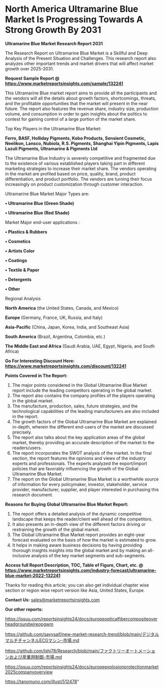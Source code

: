 # North America Ultramarine Blue Market Is Progressing Towards A Strong Growth By 2031

<strong>Ultramarine Blue Market Research Report 2031</strong>

The Research Report on Ultramarine Blue Market is a Skillful and Deep Analysis of the Present Situation and Challenges. This research report also analyzes other important trends and market drivers that will affect market growth over 2025-2031.

<strong>Request Sample Report @ <a href=https://www.marketreportsinsights.com/sample/132241>https://www.marketreportsinsights.com/sample/132241</a></strong>

This Ultramarine Blue market report aims to provide all the participants and the vendors will all the details about growth factors, shortcomings, threats, and the profitable opportunities that the market will present in the near future. The report also features the revenue share, industry size, production volume, and consumption in order to gain insights about the politics to contest for gaining control of a large portion of the market share.

Top Key Players in the Ultramarine Blue Market:

<strong>Ferro, BASF, Holliday Pigments, Kobo Products, Sensient Cosmetic, Neelikon, Lansco, Nubiola, R.S. Pigments, Shanghai Yipin Pigments, Lapis Lazuli Pigments, Ultramarine & Pigments Ltd</strong>

The Ultramarine Blue Industry is severely competitive and fragmented due to the existence of various established players taking part in different marketing strategies to increase their market share. The vendors operating in the market are profiled based on price, quality, brand, product differentiation, and product portfolio. The vendors are turning their focus increasingly on product customization through customer interaction.

Ultramarine Blue Market Major Types are:

<strong>• Ultramarine Blue (Green Shade)

• Ultramarine Blue (Red Shade)</strong>

Market Major end-user applications :

<strong>• Plastics & Rubbers

• Cosmetics

• Artists Color

• Coatings

• Textile & Paper

• Detergents

• Other</strong>

Regional Analysis

</u><strong><b>North America</b></strong> (the United States, Canada, and Mexico)

<strong><b>Europe </b></strong>(Germany, France, UK, Russia, and Italy)

<strong><b>Asia-Pacific</b></strong> (China, Japan, Korea, India, and Southeast Asia)

<strong><b>South America</b></strong> (Brazil, Argentina, Colombia, etc.)

<strong><b>The Middle East and Africa</b></strong> (Saudi Arabia, UAE, Egypt, Nigeria, and South Africa)

<strong>Go For Interesting Discount Here: <a href=https://www.marketreportsinsights.com/discount/132241>https://www.marketreportsinsights.com/discount/132241</a></strong>

<strong>Points Covered in The Report:</strong>
<ol>
  <li>The major points considered in the Global Ultramarine Blue Market report include the leading competitors operating in the global market.</li>
  <li>The report also contains the company profiles of the players operating in the global market.</li>
  <li>The manufacture, production, sales, future strategies, and the technological capabilities of the leading manufacturers are also included in the report.</li>
  <li>The growth factors of the Global Ultramarine Blue Market are explained in-depth, wherein the different end-users of the market are discussed precisely.</li>
  <li>The report also talks about the key application areas of the global market, thereby providing an accurate description of the market to the readers/users.</li>
  <li>The report incorporates the SWOT analysis of the market. In the final section, the report features the opinions and views of the industry experts and professionals. The experts analyzed the export/import policies that are favorably influencing the growth of the Global Ultramarine Blue Market.</li>
  <li>The report on the Global Ultramarine Blue Market is a worthwhile source of information for every policymaker, investor, stakeholder, service provider, manufacturer, supplier, and player interested in purchasing this research document.</li>
</ol>
<strong>Reasons for Buying Global Ultramarine Blue Market Report:</strong>

<ol>
  <li>The report offers a detailed analysis of the dynamic competitive landscape that keeps the reader/client well ahead of the competitors.</li>
  <li>It also presents an in-depth view of the different factors driving or restraining the growth of the global market.</li>
  <li>The Global Ultramarine Blue Market report provides an eight-year forecast evaluated on the basis of how the market is estimated to grow.</li>
  <li>It helps in making aware business decisions by having providing thorough insights insights into the global market and by making an all-inclusive analysis of the key market segments and sub-segments.</li>
</ol>
<strong>Access full Report Description, TOC, Table of Figure, Chart, etc. @ <a href=https://www.marketreportsinsights.com/industry-forecast/ultramarine-blue-market-2022-132241>https://www.marketreportsinsights.com/industry-forecast/ultramarine-blue-market-2022-132241</a></strong>


Thanks for reading this article; you can also get individual chapter wise section or region wise report version like Asia, United States, Europe.

<strong>Contact Us:</strong>
sales@marketreportsinsights.com

<strong>Our other reports:</strong>

<a href=https://issuu.com/reportsinsights24/docs/europeopticalfibercompositeoverheadgroundwireopgwm>https://issuu.com/reportsinsights24/docs/europeopticalfibercompositeoverheadgroundwireopgwm</a>

<a href=https://github.com/sayysaif/new-market-research-trend/blob/main/デジタルマルチチャンネルECGマシン-市場.md>https://github.com/sayysaif/new-market-research-trend/blob/main/デジタルマルチチャンネルECGマシン-市場.md</a>

<a href=https://github.com/Ishi78/Research/blob/main/ファクトリーオートメーションおよび産業用制御-市場.md>https://github.com/Ishi78/Research/blob/main/ファクトリーオートメーションおよび産業用制御-市場.md</a>

<a href=https://issuu.com/reportsinsights24/docs/europeexplosionprotectionmarket2025companyoverview>https://issuu.com/reportsinsights24/docs/europeexplosionprotectionmarket2025companyoverview</a>

<a href=https://tanomuno.com/illust/512478>https://tanomuno.com/illust/512478</a>"
